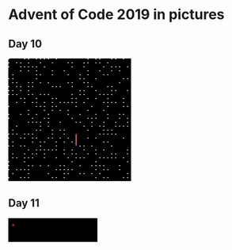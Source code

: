 # Advent of Code 2019 in pictures

## Day 10
![Day 10 Part 2](pictures/anim10.gif)

## Day 11
![Day 11 Part 2](pictures/anim11.gif)
